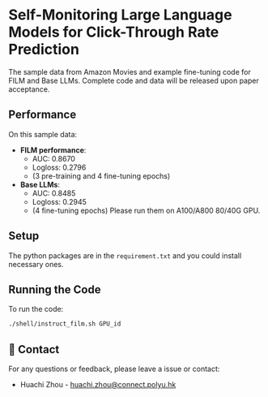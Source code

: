 # Self-Monitoring Large Language Models for Click-Through Rate Prediction

The sample data from Amazon Movies and example fine-tuning code for FILM and Base LLMs. Complete code and data will be released upon paper acceptance.

## Performance

On this sample data:
- **FILM performance**: 
  - AUC: 0.8670 
  - Logloss: 0.2796 
  - (3 pre-training and 4 fine-tuning epochs)
- **Base LLMs**: 
  - AUC: 0.8485 
  - Logloss: 0.2945 
  - (4 fine-tuning epochs)
Please run them on A100/A800 80/40G GPU.
## Setup

The python packages are in the `requirement.txt` and you could install necessary ones.

## Running the Code

To run the code:

```bash
./shell/instruct_film.sh GPU_id
```

## 📮 Contact
For any questions or feedback, please leave a issue or contact:
- Huachi Zhou - huachi.zhou@connect.polyu.hk
